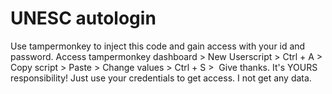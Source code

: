 # UNESC autologin
Use tampermonkey to inject this code and gain access with your id and password. Access tampermonkey dashboard > New Userscript > Ctrl + A > Copy script > Paste > Change values > Ctrl + S >  Give  thanks. It's YOURS responsibility! Just use your credentials to get access. I not get any data.
